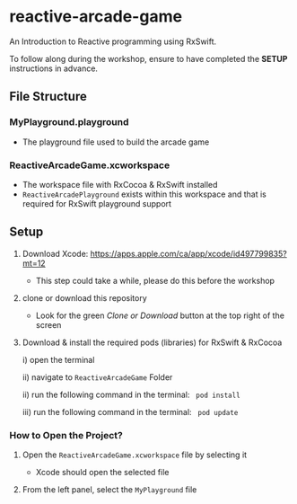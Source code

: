 # reactive-arcade-game
An Introduction to Reactive programming using RxSwift.

To follow along during the workshop, ensure to have completed the <b>SETUP</b> instructions in advance.

## File Structure

### MyPlayground.playground
- The playground file used to build the arcade game

### ReactiveArcadeGame.xcworkspace
- The workspace file with RxCocoa & RxSwift installed 
- <code>ReactiveArcadePlayground</code> exists within this workspace and that is required for RxSwift playground support

## Setup
1. Download Xcode: https://apps.apple.com/ca/app/xcode/id497799835?mt=12
    - This step could take a while, please do this before the workshop
    
2. clone or download this repository
    - Look for the green <i> Clone or Download</i> button at the top right of the screen
    
3. Download & install the required pods (libraries) for RxSwift & RxCocoa
    
    i)  open the terminal
    
    ii) navigate to <code>ReactiveArcadeGame</code> Folder
    
    ii) run the following command in the terminal: <code> pod install </code>
    
    iii) run the following command in the terminal: <code> pod update </code>
    
    
### How to Open the Project?
1. Open the <code>ReactiveArcadeGame.xcworkspace</code> file by selecting it
   - Xcode should open the selected file
   
2. From the left panel, select the <code>MyPlayground</Code> file
